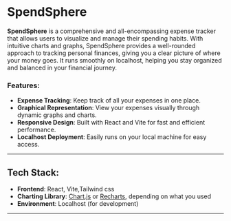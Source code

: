 # SpendSphere

**SpendSphere** is a comprehensive and all-encompassing expense tracker that allows users to visualize and manage their spending habits. With intuitive charts and graphs, SpendSphere provides a well-rounded approach to tracking personal finances, giving you a clear picture of where your money goes. It runs smoothly on localhost, helping you stay organized and balanced in your financial journey.

### **Features:**
- **Expense Tracking**: Keep track of all your expenses in one place.
- **Graphical Representation**: View your expenses visually through dynamic graphs and charts.
- **Responsive Design**: Built with React and Vite for fast and efficient performance.
- **Localhost Deployment**: Easily runs on your local machine for easy access.

---

## **Tech Stack:**
- **Frontend**: React, Vite,Tailwind css
- **Charting Library**: [Chart.js](https://www.chartjs.org/) or [Recharts](https://recharts.org/), depending on what you used
- **Environment**: Localhost (for development)

---


